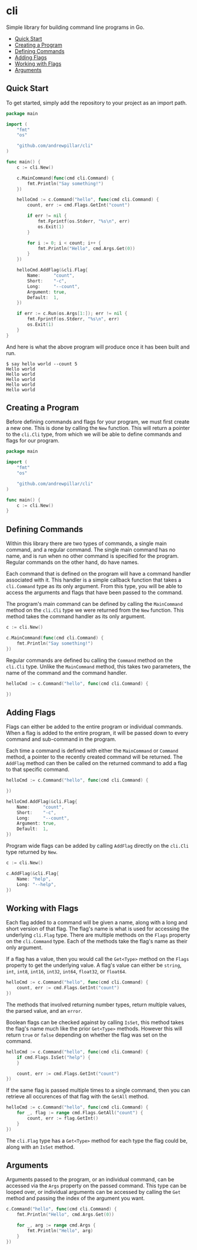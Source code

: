 # cli

Simple library for building command line programs in Go.

* [Quick Start](#quick-start)
* [Creating a Program](#creating-a-program)
* [Defining Commands](#defining-commands)
* [Adding Flags](#adding-flags)
* [Working with Flags](#working-with-flags)
* [Arguments](#arguments)

## Quick Start

To get started, simply add the repository to your project as an import path.

```go
package main

import (
    "fmt"
    "os"

    "github.com/andrewpillar/cli"
)

func main() {
    c := cli.New()

    c.MainCommand(func(cmd cli.Command) {
        fmt.Println("Say something!")
    })

    helloCmd := c.Command("hello", func(cmd cli.Command) {
        count, err := cmd.Flags.GetInt("count")

        if err != nil {
            fmt.Fprintf(os.Stderr, "%s\n", err)
            os.Exit(1)
        }

        for i := 0; i < count; i++ {
            fmt.Println("Hello", cmd.Args.Get(0))
        }
    })

    helloCmd.AddFlag(&cli.Flag{
        Name:     "count",
        Short:    "-c",
        Long:     "--count",
        Argument: true,
        Default:  1,
    })

    if err := c.Run(os.Args[1:]); err != nil {
        fmt.Fprintf(os.Stderr, "%s\n", err)
        os.Exit(1)
    }
}
```

And here is what the above program will produce once it has been built and run.

```
$ say hello world --count 5
Hello world
Hello world
Hello world
Hello world
Hello world
```

## Creating a Program

Before defining commands and flags for your program, we must first create a new one. This is done by calling the `New` function. This will return a pointer to the `cli.Cli` type, from which we will be able to define commands and flags for our program.

```go
package main

import (
    "fmt"
    "os"

    "github.com/andrewpillar/cli"
)

func main() {
    c := cli.New()
}
```

## Defining Commands

Within this library there are two types of commands, a single main command, and a regular command. The single main command has no name, and is run when no other command is specified for the program. Regular commands on the other hand, do have names.

Each command that is defined on the program will have a command handler associated with it. This handler is a simple callback function that takes a `cli.Command` type as its only argument. From this type, you will be able to access the arguments and flags that have been passed to the command.

The program's main command can be defined by calling the `MainCommand` method on the `cli.Cli` type we were returned from the `New` function. This method takes the command handler as its only argument.

```go
c := cli.New()

c.MainCommand(func(cmd cli.Command) {
    fmt.Println("Say something!")
})
```

Regular commands are defined bu calling the `Command` method on the `cli.Cli` type. Unlike the `MainCommand` method, this takes two parameters, the name of the command and the command handler.

```go
helloCmd := c.Command("hello", func(cmd cli.Command) {

})
```

## Adding Flags

Flags can either be added to the entire program or individual commands. When a flag is added to the entire program, it will be passed down to every command and sub-command in the program.

Each time a command is defined with either the `MainCommand` or `Command` method, a pointer to the recently created command will be returned. The `AddFlag` method can then be called on the returned command to add a flag to that specific command.

```go
helloCmd := c.Command("hello", func(cmd cli.Command) {

})

helloCmd.AddFlag(&cli.Flag{
    Name:     "count",
    Short:    "-c",
    Long:     "--count",
    Argument: true,
    Default:  1,
})
```

Program wide flags can be added by calling `AddFlag` directly on the `cli.Cli` type returned by `New`.

```go
c := cli.New()

c.AddFlag(&cli.Flag{
    Name: "help",
    Long: "--help",
})
```

## Working with Flags

Each flag added to a command will be given a name, along with a long and short version of that flag. The flag's name is what is used for accessing the underlying `cli.Flag` type. There are multiple methods on the `Flags` property on the `cli.Command` type. Each of the methods take the flag's name as their only argument.

If a flag has a value, then you would call the `Get<Type>` method on the `Flags` property to get the underlying value. A flag's value can either be `string`, `int`, `int8`, `int16`, `int32`, `int64`, `float32`, or `float64`.

```go
helloCmd := c.Command("hello", func(cmd cli.Command) {
    count, err := cmd.Flags.GetInt("count")
})
```

The methods that involved returning number types, return multiple values, the parsed value, and an `error`.

Boolean flags can be checked against by calling `IsSet`, this method takes the flag's name much like the prior `Get<Type>` methods. However this will return `true` or `false` depending on whether the flag was set on the command.

```go
helloCmd := c.Command("hello", func(cmd cli.Command) {
    if cmd.Flags.IsSet("help") {
    }

    count, err := cmd.Flags.GetInt("count")
})
```

If the same flag is passed multiple times to a single command, then you can retrieve all occurences of that flag with the `GetAll` method.

```go
helloCmd := c.Command("hello", func(cmd cli.Command) {
    for _, flag := range cmd.Flags.GetAll("count") {
        count, err := flag.GetInt()
    }
})
```

The `cli.Flag` type has a `Get<Type>` method for each type the flag could be, along with an `IsSet` method.

## Arguments

Arguments passed to the program, or an individual command, can be accessed via the `Args` property on the passed command. This type can be looped over, or individual arguments can be accessed by calling the `Get` method and passing the index of the argument you want.

```go
c.Command("hello", func(cmd cli.Command) {
    fmt.Println("Hello", cmd.Args.Get(0))

    for _, arg := range cmd.Args {
        fmt.Println("Hello", arg)
    }
})
```
